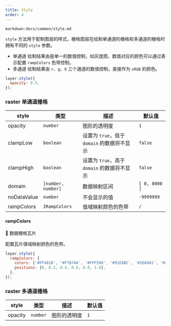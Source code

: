 ```yaml
---
title: Style
order: 4
---
```


`markdown:docs/common/style.md`


`style` 方法用于配制图层的样式，栅格图层在绘制单通道的栅格和多通道的栅格时拥有不同的 `style` 参数。

- 单通道 绘制结果由是单一的数值控制，如灰度图，数值对应的颜色可以通过表示配置 `rampColors` 色带控制。
- 多通道 绘制结果由 `r`、`g`、`b` 三个通道的数值控制，直接作为 `sRGB` 的颜色。

```js
layer.style({
  opacity: 0.5,
});
```

### raster 单通道栅格

| style       | 类型                 | 描述         | 默认值 |
| ----------- | ------------------- | ------------ | ------ |
| opacity     | `number`            | 图形的透明度 | `1`    |
| clampLow    | `boolean`           | 设置为 `true`，低于 `domain` 的数据将不显示 | `false`    |
| clampHigh   | `boolean`           | 设置为 `true`，高于 `domain` 的数据将不显示 | `false`    |
| domain      | `[number, number]`  | 数据映射区间 | `[ 0, 8000 ]`    |
| noDataValue | `number`            | 不会显示的值 | `-9999999`    |
| rampColors  | `IRampColors`       | 值域映射颜色的色带 | `/`    |

#### rampColors

🌟 数据栅格瓦片

配置瓦片值域映射颜色的色带。

```javascript
layer.style({
  rampColors: {
    colors: ['#FF4818', '#F7B74A', '#FFF598', '#91EABC', '#2EA9A1', '#206C7C'],
    positions: [0, 0.2, 0.4, 0.6, 0.8, 1.0],
  },
});
```

### raster 多通道栅格

| style       | 类型                 | 描述         | 默认值 |
| ----------- | ------------------- | ------------ | ------ |
| opacity     | `number`            | 图形的透明度 | `1`    |
